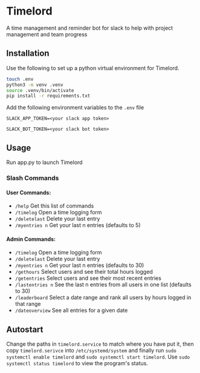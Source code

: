 # Timelord
A time management and reminder bot for slack to help with project management and team progress


## Installation
Use the following to set up a python virtual environment for Timelord.
```bash
touch .env
python3 -m venv .venv
source .venv/bin/activate
pip install -r requirements.txt
```

Add the following environment variables to the `.env` file

`SLACK_APP_TOKEN=<your slack app token>`

`SLACK_BOT_TOKEN=<your slack bot token>`

## Usage
Run app.py to launch Timelord

### Slash Commands

#### User Commands:
- `/help` Get this list of commands
- `/timelog` Open a time logging form
- `/deletelast` Delete your last entry
- `/myentries n` Get your last n entries (defaults to 5)

#### Admin Commands:
- `/timelog` Open a time logging form
- `/deletelast` Delete your last entry
- `/myentries n` Get your last n entries (defaults to 30)
- `/gethours` Select users and see their total hours logged
- `/getentries` Select users and see their most recent entries
- `/lastentries n` See the last n entries from all users in one list (defaults to 30)
- `/leaderboard` Select a date range and rank all users by hours logged in that range
- `/dateoverview` See all entries for a given date

## Autostart
Change the paths in `timelord.service` to match where you have put it, then copy `timelord.serivce` into
`/etc/systemd/system` and finally run `sudo systemctl enable timelord` and `sudo systemctl start timelord`.
Use `sudo systemctl status timelord` to view the program's status.

